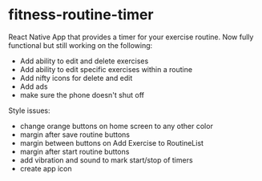 # fitness-routine-timer
React Native App that provides a timer for your exercise routine. Now fully functional but still working on the following:
- Add ability to edit and delete exercises
- Add ability to edit specific exercises within a routine
- Add nifty icons for delete and edit
- Add ads
- make sure the phone doesn't shut off

Style issues:
- change orange buttons on home screen to any other color
- margin after save routine buttons
- margin between buttons on Add Exercise to RoutineList
- margin after start routine buttons
- add vibration and sound to mark start/stop of timers
- create app icon
